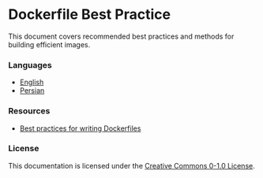 # Dockerfile Best Practice
This document covers recommended best practices and methods for building efficient images.

### Languages
* [English](https://docs.docker.com/develop/develop-images/dockerfile_best-practices/)
* [Persian](fa/README.md)

### Resources
* [Best practices for writing Dockerfiles](https://docs.docker.com/develop/develop-images/dockerfile_best-practices/)

### License
This documentation is licensed under the [Creative Commons 0-1.0 License](https://creativecommons.org/share-your-work/public-domain/cc0/).
